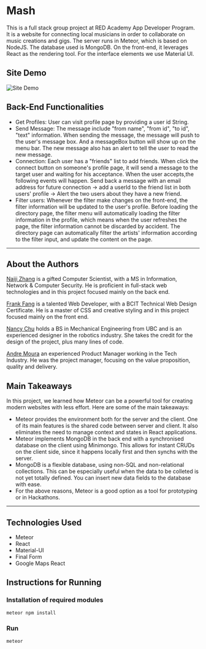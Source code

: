 # Mash

This is a full stack group project at RED Academy App Developer Program. It is a website for connecting local musicians in order to collaborate on music creations and gigs. The server runs in Meteor, which is based on NodeJS. The database used is MongoDB. On the front-end, it leverages React as the rendering tool. For the interface elements we use Material UI.

## Site Demo

![Site Demo](/public/images/site-demo.gif)

## Back-End Functionalities

- Get Profiles: User can visit profile page by providing a user id String.
- Send Message: The message include "from name", "from id", "to id", "text" information. When sending the message, the message will push to the user's message box. And a messageBox button will show up on the menu bar. The new message also has an alert to tell the user to read the new message.
- Connection: Each user has a "friends" list to add friends. When click the connect button on someone's profile page, it will send a message to the target user and waiting for his acceptance. When the user accepts,the following events will happen. Send back a message with an email address for future connection -> add a userId to the friend list in both users' profile -> Alert the two users about they have a new friend.
- Filter users: Whenever the filter make changes on the front-end, the filter information will be updated to the user's profile. Before loading the directory page, the filter menu will automatically loading the filter information in the profile, which means when the user refreshes the page, the filter information cannot be discarded by accident. The directory page can automatically filter the artists' information according to the filter input, and update the content on the page.

---

## About the Authors

[Naiji Zhang](https://www.linkedin.com/in/naiji-zhang-8ab433168/) is a gifted Computer Scientist, with a MS in Information, Network & Computer Security. He is proficient in full-stack web technologies and in this project focused mainly on the back end.

[Frank Fang](https://www.linkedin.com/in/jun-fang-945397167/) is a talented Web Developer, with a BCIT Technical Web Design Certificate. He is a master of CSS and creative styling and in this project focused mainly on the front end.

[Nancy Chu](https://www.linkedin.com/in/chunancy/) holds a BS in Mechanical Engineering from UBC and is an experienced designer in the robotics industry. She takes the credit for the design of the project, plus many lines of code.

[Andre Moura](https://www.linkedin.com/in/andre-marques-moura/) an experienced Product Manager working in the Tech Industry. He was the project manager, focusing on the value proposition, quality and delivery.

## Main Takeaways

In this project, we learned how Meteor can be a powerful tool for creating modern websites with less effort. Here are some of the main takeaways:

- Meteor provides the environment both for the server and the client. One of its main features is the shared code between server and client. It also eliminates the need to manage context and states in React applications.
- Meteor implements MongoDB in the back end with a synchronised database on the client using Minimongo. This allows for instant CRUDs on the client side, since it happens locally first and then synchs with the server.
- MongoDB is a flexible database, using non-SQL and non-relational collections. This can be especially useful when the data to be colleted is not yet totally defined. You can insert new data fields to the database with ease.
- For the above reasons, Meteor is a good option as a tool for prototyping or in Hackathons.

---

## Technologies Used

- Meteor
- React
- Material-UI
- Final Form
- Google Maps React

## Instructions for Running

### Installation of required modules

```bash
meteor npm install
```

### Run

```bash
meteor
```
